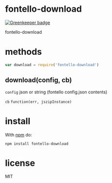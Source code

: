 # fontello-download

[![Greenkeeper badge](https://badges.greenkeeper.io/JamesKyburz/fontello-download.svg)](https://greenkeeper.io/)

fontello-download

# methods

``` js
var download = require('fontello-download')
```

## download(config, cb)

`config` json or string (fontello config.json contents)

`cb` ```function(err, jszipInstance)```

# install

With [npm](https://npmjs.org) do:

```
npm install fontello-download
```

# license

MIT
